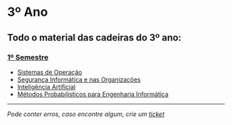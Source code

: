 # 3º Ano
## Todo o material das cadeiras do 3º ano:

### [1º Semestre](https://github.com/TiagoRG/uaveiro-leci/tree/master/3ano/1semestre)
  - [Sistemas de Operação](https://github.com/TiagoRG/uaveiro-leci/tree/master/3ano/1semestre/so)
  - [Segurança Informática e nas Organizações](https://github.com/TiagoRG/uaveiro-leci/tree/master/3ano/1semestre/sio)
  - [Inteligência Artificial](https://github.com/TiagoRG/uaveiro-leci/tree/master/3ano/1semestre/ia)
  - [Métodos Probabilísticos para Engenharia Informática](https://github.com/TiagoRG/uaveiro-leci/tree/master/3ano/1semestre/mpei)

---
*Pode conter erros, caso encontre algum, crie um* [*ticket*](https://github.com/TiagoRG/uaveiro-leci/issues/new)
